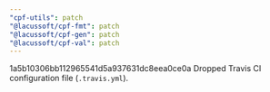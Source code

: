 ```yaml
---
"cpf-utils": patch
"@lacussoft/cpf-fmt": patch
"@lacussoft/cpf-gen": patch
"@lacussoft/cpf-val": patch
---
```


1a5b10306bb112965541d5a937631dc8eea0ce0a Dropped Travis CI configuration file (`.travis.yml`).

